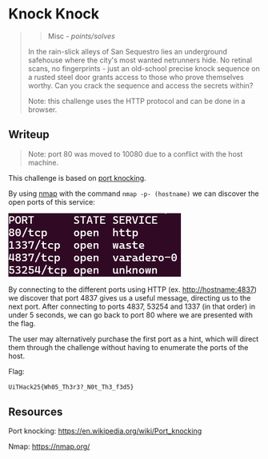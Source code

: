# Knock Knock

> > Misc - *points/solves*
>
>In the rain-slick alleys of San Sequestro lies an underground safehouse where the city's most wanted netrunners hide. No retinal scans, no fingerprints - just an old-school precise knock sequence on a rusted steel door grants access to those who prove themselves worthy. Can you crack the sequence and access the secrets within?
>
>Note: this challenge uses the HTTP protocol and can be done in a browser.
>

## Writeup

> Note: port 80 was moved to 10080 due to a conflict with the host machine.

This challenge is based on [port knocking](https://en.wikipedia.org/wiki/Port_knocking).

By using [nmap](https://nmap.org/) with the command `nmap -p- (hostname)` we can discover the open ports of this service:

![Screenshot of a terminal showing ports 80, 1337, 4837 and 53254.](image.png)

By connecting to the different ports using HTTP (ex. <http://hostname:4837>) we discover that port 4837 gives us a useful message, directing us to the next port. After connecting to ports 4837, 53254 and 1337 (in that order) in under 5 seconds, we can go back to port 80 where we are presented with the flag.

The user may alternatively purchase the first port as a hint, which will direct them through the challenge without having to enumerate the ports of the host.

Flag:

```txt
UiTHack25{Wh05_Th3r3?_N0t_Th3_f3d5}
```

## Resources

Port knocking: <https://en.wikipedia.org/wiki/Port_knocking>

Nmap: <https://nmap.org/>
